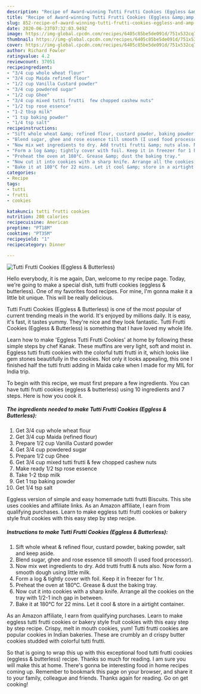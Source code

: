 ```yaml
---
description: "Recipe of Award-winning Tutti Frutti Cookies (Eggless &amp;amp; Butterless)"
title: "Recipe of Award-winning Tutti Frutti Cookies (Eggless &amp;amp; Butterless)"
slug: 852-recipe-of-award-winning-tutti-frutti-cookies-eggless-and-amp-butterless
date: 2020-06-23T07:32:03.949Z
image: https://img-global.cpcdn.com/recipes/6405c85be5de091d/751x532cq70/tutti-frutti-cookies-eggless-butterless-recipe-main-photo.jpg
thumbnail: https://img-global.cpcdn.com/recipes/6405c85be5de091d/751x532cq70/tutti-frutti-cookies-eggless-butterless-recipe-main-photo.jpg
cover: https://img-global.cpcdn.com/recipes/6405c85be5de091d/751x532cq70/tutti-frutti-cookies-eggless-butterless-recipe-main-photo.jpg
author: Richard Fowler
ratingvalue: 4.2
reviewcount: 37051
recipeingredient:
- "3/4 cup whole wheat flour"
- "3/4 cup Maida refined flour"
- "1/2 cup Vanilla Custard powder"
- "3/4 cup powdered sugar"
- "1/2 cup Ghee"
- "3/4 cup mixed tutti frutti  few chopped cashew nuts"
- "1/2 tsp rose essence"
- "1-2 tbsp milk"
- "1 tsp baking powder"
- "1/4 tsp salt"
recipeinstructions:
- "Sift whole wheat &amp; refined flour, custard powder, baking powder, salt and keep aside."
- "Blend sugar, ghee and rose essence till smooth (I used food processor)."
- "Now mix wet ingredients to dry. Add trutti frutti &amp; nuts also. Now form a smooth dough using little milk."
- "Form a log &amp; tightly cover with foil. Keep it in freezer for 1 hr."
- "Preheat the oven at 180°C. Grease &amp; dust the baking tray."
- "Now cut it into cookies with a sharp knife. Arrange all the cookies on the tray with 1/2-1 inch gap in between."
- "Bake it at 180°C for 22 mins. Let it cool &amp; store in a airtight container."
categories:
- Recipe
tags:
- tutti
- frutti
- cookies

katakunci: tutti frutti cookies 
nutrition: 208 calories
recipecuisine: American
preptime: "PT18M"
cooktime: "PT35M"
recipeyield: "1"
recipecategory: Dinner

---
```



![Tutti Frutti Cookies (Eggless &amp; Butterless)](https://img-global.cpcdn.com/recipes/6405c85be5de091d/751x532cq70/tutti-frutti-cookies-eggless-butterless-recipe-main-photo.jpg)

Hello everybody, it is me again, Dan, welcome to my recipe page. Today, we're going to make a special dish, tutti frutti cookies (eggless &amp; butterless). One of my favorites food recipes. For mine, I'm gonna make it a little bit unique. This will be really delicious.

Tutti Frutti Cookies (Eggless &amp; Butterless) is one of the most popular of current trending meals in the world. It's enjoyed by millions daily. It is easy, it's fast, it tastes yummy. They're nice and they look fantastic. Tutti Frutti Cookies (Eggless &amp; Butterless) is something that I have loved my whole life.

Learn how to make &#39;Eggless Tutti Frutti Cookies&#39; at home by following these simple steps by chef Kanak. These muffins are very light, soft and moist in. Eggless tutti frutti cookies with the colorful tutti frutti in it, which looks like gem stones beautifully in the cookies. Not only it looks appealing, this one I finished half the tutti frutti adding in Maida cake when I made for my MIL for India trip.


To begin with this recipe, we must first prepare a few ingredients. You can have tutti frutti cookies (eggless &amp; butterless) using 10 ingredients and 7 steps. Here is how you cook it.

<!--inarticleads1-->

##### The ingredients needed to make Tutti Frutti Cookies (Eggless &amp; Butterless):

1. Get 3/4 cup whole wheat flour
1. Get 3/4 cup Maida (refined flour)
1. Prepare 1/2 cup Vanilla Custard powder
1. Get 3/4 cup powdered sugar
1. Prepare 1/2 cup Ghee
1. Get 3/4 cup mixed tutti frutti &amp; few chopped cashew nuts
1. Make ready 1/2 tsp rose essence
1. Take 1-2 tbsp milk
1. Get 1 tsp baking powder
1. Get 1/4 tsp salt


Eggless version of simple and easy homemade tutti frutti Biscuits. This site uses cookies and affiliate links. As an Amazon affiliate, I earn from qualifying purchases. Learn to make eggless tutti frutti cookies or bakery style fruit cookies with this easy step by step recipe. 

<!--inarticleads2-->

##### Instructions to make Tutti Frutti Cookies (Eggless &amp; Butterless):

1. Sift whole wheat &amp; refined flour, custard powder, baking powder, salt and keep aside.
1. Blend sugar, ghee and rose essence till smooth (I used food processor).
1. Now mix wet ingredients to dry. Add trutti frutti &amp; nuts also. Now form a smooth dough using little milk.
1. Form a log &amp; tightly cover with foil. Keep it in freezer for 1 hr.
1. Preheat the oven at 180°C. Grease &amp; dust the baking tray.
1. Now cut it into cookies with a sharp knife. Arrange all the cookies on the tray with 1/2-1 inch gap in between.
1. Bake it at 180°C for 22 mins. Let it cool &amp; store in a airtight container.


As an Amazon affiliate, I earn from qualifying purchases. Learn to make eggless tutti frutti cookies or bakery style fruit cookies with this easy step by step recipe. Crispy, melt in mouth cookies, yum! Tutti frutti cookies are popular cookies in Indian bakeries. These are crumbly an d crispy butter cookies studded with colorful tutti frutti. 

So that is going to wrap this up with this exceptional food tutti frutti cookies (eggless &amp; butterless) recipe. Thanks so much for reading. I am sure you will make this at home. There's gonna be interesting food in home recipes coming up. Remember to bookmark this page on your browser, and share it to your family, colleague and friends. Thanks again for reading. Go on get cooking!

